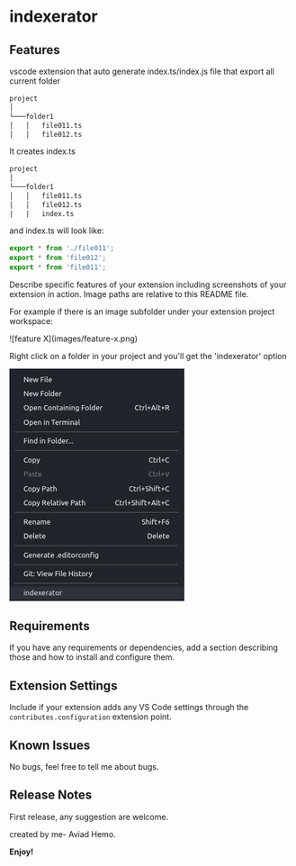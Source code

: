# indexerator 

## Features

vscode extension that auto generate index.ts/index.js file that export all current folder

```
project
│
└───folder1
│   │   file011.ts
│   │   file012.ts

```

It creates index.ts
```
project
│
└───folder1
│   │   file011.ts
│   │   file012.ts
|   |   index.ts

```

and index.ts will look like:
```javascript
export * from './file011';
export * from 'file012';
export * from 'file011';

```



Describe specific features of your extension including screenshots of your extension in action. Image paths are relative to this README file.

For example if there is an image subfolder under your extension project workspace:

\!\[feature X\]\(images/feature-x.png\)

Right click on a folder in your project and you'll get the 'indexerator' option

![indexerator](screenshot.jpg)

## Requirements

If you have any requirements or dependencies, add a section describing those and how to install and configure them.

## Extension Settings

Include if your extension adds any VS Code settings through the `contributes.configuration` extension point.


## Known Issues

No bugs, feel free to tell me about bugs.

## Release Notes

First release, any suggestion are welcome.

created by me- Aviad Hemo.

**Enjoy!**
